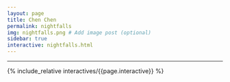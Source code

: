 ```yaml
---
layout: page
title: Chen Chen
permalink: nightfalls
img: nightfalls.png # Add image post (optional)
sidebar: true
interactive: nightfalls.html
---
```

---

<!-- The below line includes the interactive figure. Do not change! -->


{% include_relative interactives/{{page.interactive}} %}





